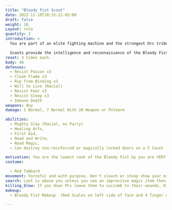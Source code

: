 ```yaml
---
title: "Bloody Fist Scout"
date: 2022-11-10T10:33:21-05:00
draft: false
weight: 10
Layout: role
quantity: 2
introduction: >
  You are part of an elite fighting machine and the strongest Orc tribe in Elysia to date. Just because you are so young, and a mere scout doesn’t mean you aren’t important to the Bloody Fist. Without the Scouts the Bloody Fist would be steps behind their enemies not ahead. 

  Scouts provide the intelligence and reconnaissance of the Bloody Fist but you are very expendable by nature. You are the lowest rank but this is mostly due to your age, as you grow in size and are battle hardened, you will be graduated to the Grunts if you aren’t a weakling.
reset: 3 times each.
body: 40
defenses: 
  - Resist Poison x3
  - Cloak Flame x3
  - Rip from Binding x3
  - Will to Live (Racial)
  - Resist Fear x3
  - Resist Sleep x3
  - Immune Death
weapons: Any
damage: 5 Normal, 7 Normal With 2H Weapon or Polearm

abilities: 
  - Mighty Slay (Racial, no Parry)
  - Healing Arts, 
  - First Aid, 
  - Read and Write, 
  - Read Magic, 
  - Can destroy non-reinforced or magically locked doors on a 5 Count (1 I Shatter This Door....)

motivation: You are the lowest rank of the Bloody Fist by you are VERY important since you gather inteligence for the Raid Leaders. If pressed you will try to flee if you have learned something.   You are fueled by nothing more than vengeance, so BE RELENTLESS. Remain unseen, don’t be afraid to run, DONT DIE! Search the PCs for Gold Coins and Gems, Orcs gotta eat
costume:

  - Red Tabbard
movement: Forceful and with purpose. Don't slouch or stoop show your might. 
search: Loot is above you unless you see an impressive magic item then tell your Raid Leader.
killing_blow: If you down PCs leave them to succumb to their wounds. Kidnap when you can if the person is of value.
makeup: 
  - Bloody Fist Makeup  (Red Scales on left side of face and 4 finger mark warpaint on right side of face)

---
```





